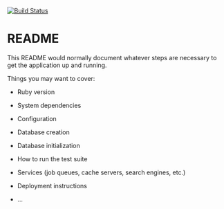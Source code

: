 [![Build Status](https://travis-ci.org/TrypolskyiS/flashcards.svg?branch=Task_7)](https://travis-ci.org/TrypolskyiS/flashcards)

# README

This README would normally document whatever steps are necessary to get the
application up and running.

Things you may want to cover:

* Ruby version

* System dependencies

* Configuration

* Database creation

* Database initialization

* How to run the test suite

* Services (job queues, cache servers, search engines, etc.)

* Deployment instructions

* ...
